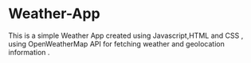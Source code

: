 # Weather-App
This is a simple Weather App created using Javascript,HTML and CSS , using OpenWeatherMap API for fetching weather and geolocation information .

